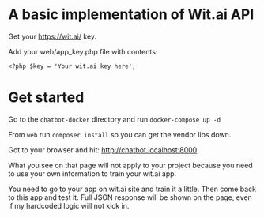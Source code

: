 # A basic implementation of Wit.ai API

Get your https://wit.ai/ key.

Add your web/app_key.php file with contents:

    <?php $key = 'Your wit.ai key here';
    
# Get started
Go to the `chatbot-docker` directory and run `docker-compose up -d`

From `web` run `composer install` so you can get the vendor libs down.

Got to your browser and hit:
http://chatbot.localhost:8000 

What you see on that page will not apply to your project because you need to use your own information to train your wit.ai app.

You need to go to your app on wit.ai site and train it a little. Then come back to this app and test it. Full JSON response will be shown on the page, even if my hardcoded logic will not kick in.

  
  